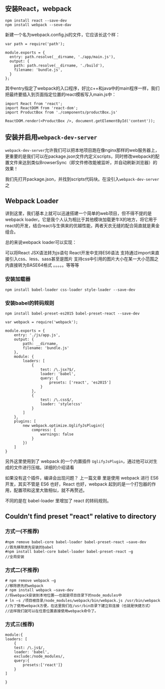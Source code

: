## 安装React，webpack

```
npm install react --save-dev
npm install webpack --seve-dav
```

新建一个名为webpack.config.js的文件，它应该长这个样：

```
var path = require('path');

module.exports = {
  entry: path.resolve(__dirname, './app/main.js'),
  output: {
    path: path.resolve(__dirname, './build'),
    filename: 'bundle.js',
  }
};

```

其中entry指定了webpack的入口程序，好比c++和java中的main程序一样，我们把最终要插入到页面指定位置的react模板写入main.js中：

```
import React from 'react';
import ReactDOM from 'react-dom';
import ProductBox from './components/productBox.js'

ReactDOM.render(<ProductBox />, document.getElementById('content'));
```

## 安装并启用`webpack-dev-server`
`webpack-dev-server`允许我们可以把本地项目跑在像nginx那样的web服务器上，更重要的是我们可以在package.json文件内定义scripts，同时修改webpack的配置文件来达到类似BrowserSync（即文件修改能被监听，并自动刷新浏览器）的效果！

我们先打开package.json，并找到scripts代码块。在没引入`webpack-dev-server`之




## Webpack Loader
讲到这里，我们基本上就可以迅速搭建一个简单的web项目，但不得不提的是webpack loader。它是我个人认为相比于其他模块加载更牛X的地方，将它用于react的开发，结合react与生俱来的优越性能，两者天衣无缝的配合简直就是黄金组合。

总的来说webpack loader可以实现：

可以将React JSX语法转为js语句
React开发中支持ES6语法
支持通过import来直接引入css、less、sass甚至是图片
支持css中引用的图片大小在某一大小范围之内直接转为BASE64格式
。。。。。等等等

### 安装加载器
```
npm install babel-loader css-loader style-loader --save-dev
```

### 安装babel的转码规则

```
npm install babel-preset-es2015 babel-preset-react --save-dev
```

```
var webpack = require('webpack');

module.exports = {
    entry: './js/app.js',
    output: {
        path: __dirname,
        filename: 'bundle.js'
    },
    module: {
        loaders: [
            {
                test: /\.jsx?$/,
                loader: 'babel',
                query: {
                    presets: ['react', 'es2015']
                }
            },
            {
                test: /\.css$/,
                loader: 'style!css'
            }
        ]
    },
    plugins: [
        new webpack.optimize.UglifyJsPlugin({
            compress: {
                warnings: false
            }
        })
    ]
}
```

另外这里使用到了 webpack 的一个内置插件 `UglifyJsPlugin`，通过他可以对生成的文件进行压缩。详细的介绍请看

如果没有这个插件，编译会出现问题？
上一篇文章 里是使用 webpack 进行 ES6 开发，其实不管是 ES6 也好，React 也好，webpack 起到的是一个打包器的作用，配置项和这里大致相似，就不再赘述。

不同的是在 babel-loader 里增加了 react 的转码规则。


## Couldn't find preset "react" relative to directory

### 方式一(不推荐)
```
#npm remove babel-core babel-loader babel-preset-react –save-dev
//首先移除原先安装的babel
#npm install babel-core babel-loader babel-preset-react –g
//全局安装
```

### 方式二(不推荐)
```
# npm remove webpack –g
//移除原先的webpack
# npm install webpack –save-dev
//将webpack安装到本地位置——也就是项目目录下的node_modules中
# ln –s /项目根目录/node_modules/webpack/bin/webpack.js /usr/bin/webpack
//为了使用webpack方便，在这里我们在/usr/bin目录下建立软连接（也就是快捷方式）
//这样我们就可以在任意位置直接使用webpack命令了。
```

### 方式三(推荐)

```
module:{
loaders: [
	{
	test: /\.js$/,
	loader: 'babel',
	exclude:/node_modules/,
	query:{
		presets:['react']}
	}
]

}
```
